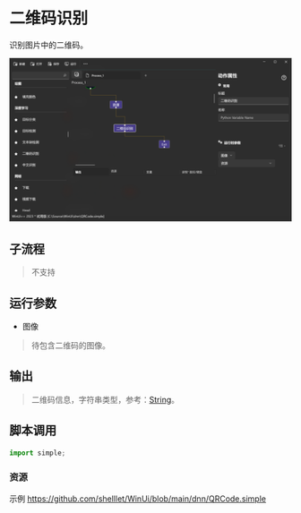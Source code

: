 # 二维码识别 
识别图片中的二维码。

![QRCode](./images/05.png ':size=90%')

## 子流程
> 不支持

## 运行参数

* 图像
> 待包含二维码的图像。

## 输出 

> 二维码信息，字符串类型，参考：[String](../types/String.md)。

## 脚本调用    

```python
import simple;


```

### 资源

示例 https://github.com/shelllet/WinUi/blob/main/dnn/QRCode.simple
